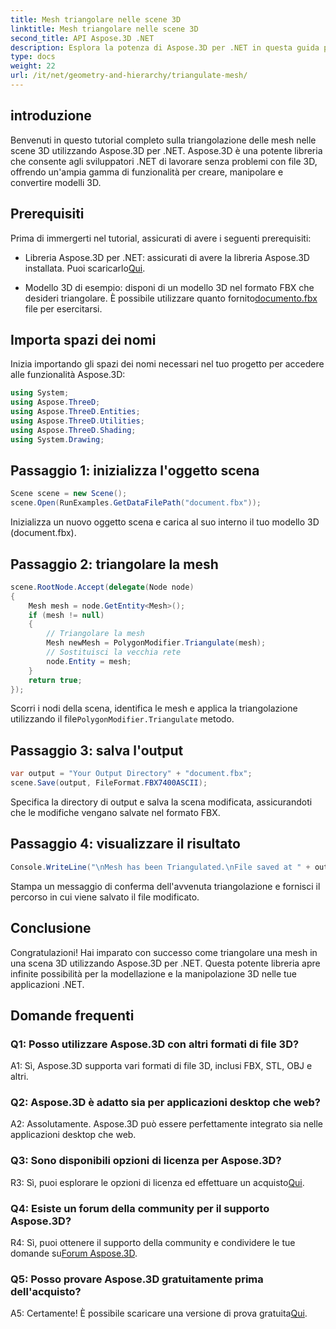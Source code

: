 ```yaml
---
title: Mesh triangolare nelle scene 3D
linktitle: Mesh triangolare nelle scene 3D
second_title: API Aspose.3D .NET
description: Esplora la potenza di Aspose.3D per .NET in questa guida passo passo. Scopri come triangolare facilmente le mesh 3D per una modellazione avanzata.
type: docs
weight: 22
url: /it/net/geometry-and-hierarchy/triangulate-mesh/
---
```

## introduzione

Benvenuti in questo tutorial completo sulla triangolazione delle mesh nelle scene 3D utilizzando Aspose.3D per .NET. Aspose.3D è una potente libreria che consente agli sviluppatori .NET di lavorare senza problemi con file 3D, offrendo un'ampia gamma di funzionalità per creare, manipolare e convertire modelli 3D.

## Prerequisiti

Prima di immergerti nel tutorial, assicurati di avere i seguenti prerequisiti:

-  Libreria Aspose.3D per .NET: assicurati di avere la libreria Aspose.3D installata. Puoi scaricarlo[Qui](https://releases.aspose.com/3d/net/).

- Modello 3D di esempio: disponi di un modello 3D nel formato FBX che desideri triangolare. È possibile utilizzare quanto fornito[documento.fbx](https://reference.aspose.com/3d/net/) file per esercitarsi.

## Importa spazi dei nomi

Inizia importando gli spazi dei nomi necessari nel tuo progetto per accedere alle funzionalità Aspose.3D:

```csharp
using System;
using Aspose.ThreeD;
using Aspose.ThreeD.Entities;
using Aspose.ThreeD.Utilities;
using Aspose.ThreeD.Shading;
using System.Drawing;
```

## Passaggio 1: inizializza l'oggetto scena

```csharp
Scene scene = new Scene();
scene.Open(RunExamples.GetDataFilePath("document.fbx"));
```

Inizializza un nuovo oggetto scena e carica al suo interno il tuo modello 3D (document.fbx).

## Passaggio 2: triangolare la mesh

```csharp
scene.RootNode.Accept(delegate(Node node)
{
    Mesh mesh = node.GetEntity<Mesh>();
    if (mesh != null)
    {
        // Triangolare la mesh
        Mesh newMesh = PolygonModifier.Triangulate(mesh);
        // Sostituisci la vecchia rete
        node.Entity = mesh;
    }
    return true;
});
```

 Scorri i nodi della scena, identifica le mesh e applica la triangolazione utilizzando il file`PolygonModifier.Triangulate` metodo.

## Passaggio 3: salva l'output

```csharp
var output = "Your Output Directory" + "document.fbx";
scene.Save(output, FileFormat.FBX7400ASCII);
```

Specifica la directory di output e salva la scena modificata, assicurandoti che le modifiche vengano salvate nel formato FBX.

## Passaggio 4: visualizzare il risultato

```csharp
Console.WriteLine("\nMesh has been Triangulated.\nFile saved at " + output);
```

Stampa un messaggio di conferma dell'avvenuta triangolazione e fornisci il percorso in cui viene salvato il file modificato.

## Conclusione

Congratulazioni! Hai imparato con successo come triangolare una mesh in una scena 3D utilizzando Aspose.3D per .NET. Questa potente libreria apre infinite possibilità per la modellazione e la manipolazione 3D nelle tue applicazioni .NET.

## Domande frequenti

### Q1: Posso utilizzare Aspose.3D con altri formati di file 3D?

A1: Sì, Aspose.3D supporta vari formati di file 3D, inclusi FBX, STL, OBJ e altri.

### Q2: Aspose.3D è adatto sia per applicazioni desktop che web?

A2: Assolutamente. Aspose.3D può essere perfettamente integrato sia nelle applicazioni desktop che web.

### Q3: Sono disponibili opzioni di licenza per Aspose.3D?

 R3: Sì, puoi esplorare le opzioni di licenza ed effettuare un acquisto[Qui](https://purchase.aspose.com/buy).

### Q4: Esiste un forum della community per il supporto Aspose.3D?

 R4: Sì, puoi ottenere il supporto della community e condividere le tue domande su[Forum Aspose.3D](https://forum.aspose.com/c/3d/18).

### Q5: Posso provare Aspose.3D gratuitamente prima dell'acquisto?

 A5: Certamente! È possibile scaricare una versione di prova gratuita[Qui](https://releases.aspose.com/).
